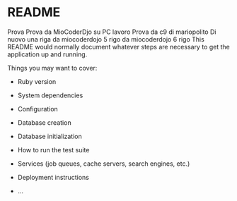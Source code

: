 # README
Prova
Prova da MioCoderDjo su PC lavoro
Prova da c9 di mariopolito
Di nuovo una riga da miocoderdojo
5 rigo da miocoderdojo
6 rigo
This README would normally document whatever steps are necessary to get the
application up and running.

Things you may want to cover:

* Ruby version

* System dependencies

* Configuration

* Database creation

* Database initialization

* How to run the test suite

* Services (job queues, cache servers, search engines, etc.)

* Deployment instructions

* ...
